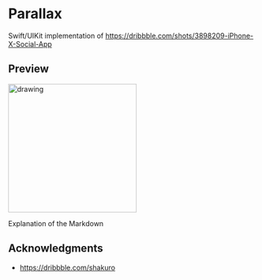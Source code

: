 # Parallax

Swift/UIKit implementation of https://dribbble.com/shots/3898209-iPhone-X-Social-App

## Preview

<img src="Preview.gif" alt="drawing" width="260"/>

Explanation of the Markdown

## Acknowledgments

* https://dribbble.com/shakuro

